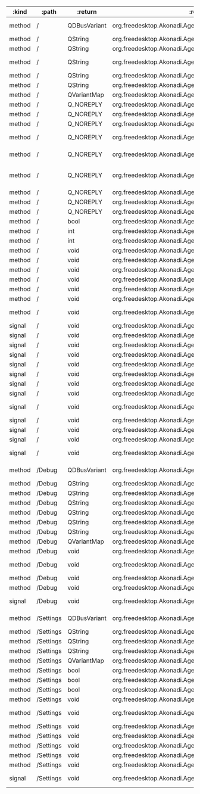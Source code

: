 :kind  | :path     | :return      | :root                                                    | :sig                                                                                                                                         
------ | --------- | ------------ | -------------------------------------------------------- | ---------------------------------------------------------------------------------------------------------------------------------------------
method | /         | QDBusVariant | org.freedesktop.Akonadi.Agent.akonadi_maildir_resource_2 | org.freedesktop.DBus.Properties.Get(QString interface_name, QString property_name)                                                           
method | /         | QString      | org.freedesktop.Akonadi.Agent.akonadi_maildir_resource_2 | org.freedesktop.Akonadi.Agent.Status.statusMessage()                                                                                         
method | /         | QString      | org.freedesktop.Akonadi.Agent.akonadi_maildir_resource_2 | org.freedesktop.Akonadi.Resource.name()                                                                                                      
method | /         | QString      | org.freedesktop.Akonadi.Agent.akonadi_maildir_resource_2 | org.freedesktop.Akonadi.Resource.requestItemDelivery({D-Bus type "ax"} uids, {D-Bus type "aay"} parts)                                       
method | /         | QString      | org.freedesktop.Akonadi.Agent.akonadi_maildir_resource_2 | org.freedesktop.DBus.Introspectable.Introspect()                                                                                             
method | /         | QString      | org.freedesktop.Akonadi.Agent.akonadi_maildir_resource_2 | org.freedesktop.DBus.Peer.GetMachineId()                                                                                                     
method | /         | QVariantMap  | org.freedesktop.Akonadi.Agent.akonadi_maildir_resource_2 | org.freedesktop.DBus.Properties.GetAll(QString interface_name)                                                                               
method | /         | Q_NOREPLY    | org.freedesktop.Akonadi.Agent.akonadi_maildir_resource_2 | void org.freedesktop.Akonadi.Agent.Control.configure(qlonglong windowId)                                                                     
method | /         | Q_NOREPLY    | org.freedesktop.Akonadi.Agent.akonadi_maildir_resource_2 | void org.freedesktop.Akonadi.Agent.Status.setOnline(bool state)                                                                              
method | /         | Q_NOREPLY    | org.freedesktop.Akonadi.Agent.akonadi_maildir_resource_2 | void org.freedesktop.Akonadi.Resource.synchronize()                                                                                          
method | /         | Q_NOREPLY    | org.freedesktop.Akonadi.Agent.akonadi_maildir_resource_2 | void org.freedesktop.Akonadi.Resource.synchronizeCollection(qlonglong collectionId)                                                          
method | /         | Q_NOREPLY    | org.freedesktop.Akonadi.Agent.akonadi_maildir_resource_2 | void org.freedesktop.Akonadi.Resource.synchronizeCollection(qlonglong collectionId, bool recursive)                                          
method | /         | Q_NOREPLY    | org.freedesktop.Akonadi.Agent.akonadi_maildir_resource_2 | void org.freedesktop.Akonadi.Resource.synchronizeCollectionAttributes(qlonglong collectionId)                                                
method | /         | Q_NOREPLY    | org.freedesktop.Akonadi.Agent.akonadi_maildir_resource_2 | void org.freedesktop.Akonadi.Resource.synchronizeCollectionTree()                                                                            
method | /         | Q_NOREPLY    | org.freedesktop.Akonadi.Agent.akonadi_maildir_resource_2 | void org.freedesktop.Akonadi.Resource.synchronizeRelations()                                                                                 
method | /         | Q_NOREPLY    | org.freedesktop.Akonadi.Agent.akonadi_maildir_resource_2 | void org.freedesktop.Akonadi.Resource.synchronizeTags()                                                                                      
method | /         | bool         | org.freedesktop.Akonadi.Agent.akonadi_maildir_resource_2 | org.freedesktop.Akonadi.Agent.Status.isOnline()                                                                                              
method | /         | int          | org.freedesktop.Akonadi.Agent.akonadi_maildir_resource_2 | org.freedesktop.Akonadi.Agent.Status.progress()                                                                                              
method | /         | int          | org.freedesktop.Akonadi.Agent.akonadi_maildir_resource_2 | org.freedesktop.Akonadi.Agent.Status.status()                                                                                                
method | /         | void         | org.freedesktop.Akonadi.Agent.akonadi_maildir_resource_2 | org.freedesktop.Akonadi.Agent.Control.abort()                                                                                                
method | /         | void         | org.freedesktop.Akonadi.Agent.akonadi_maildir_resource_2 | org.freedesktop.Akonadi.Agent.Control.cleanup()                                                                                              
method | /         | void         | org.freedesktop.Akonadi.Agent.akonadi_maildir_resource_2 | org.freedesktop.Akonadi.Agent.Control.quit()                                                                                                 
method | /         | void         | org.freedesktop.Akonadi.Agent.akonadi_maildir_resource_2 | org.freedesktop.Akonadi.Agent.Control.reconfigure()                                                                                          
method | /         | void         | org.freedesktop.Akonadi.Agent.akonadi_maildir_resource_2 | org.freedesktop.Akonadi.Resource.setName(QString name)                                                                                       
method | /         | void         | org.freedesktop.Akonadi.Agent.akonadi_maildir_resource_2 | org.freedesktop.DBus.Peer.Ping()                                                                                                             
method | /         | void         | org.freedesktop.Akonadi.Agent.akonadi_maildir_resource_2 | org.freedesktop.DBus.Properties.Set(QString interface_name, QString property_name, QDBusVariant value)                                       
signal | /         | void         | org.freedesktop.Akonadi.Agent.akonadi_maildir_resource_2 | org.freedesktop.Akonadi.Agent.Control.configurationDialogAccepted()                                                                          
signal | /         | void         | org.freedesktop.Akonadi.Agent.akonadi_maildir_resource_2 | org.freedesktop.Akonadi.Agent.Control.configurationDialogRejected()                                                                          
signal | /         | void         | org.freedesktop.Akonadi.Agent.akonadi_maildir_resource_2 | org.freedesktop.Akonadi.Agent.Status.advancedStatus(QVariantMap status)                                                                      
signal | /         | void         | org.freedesktop.Akonadi.Agent.akonadi_maildir_resource_2 | org.freedesktop.Akonadi.Agent.Status.error(QString message)                                                                                  
signal | /         | void         | org.freedesktop.Akonadi.Agent.akonadi_maildir_resource_2 | org.freedesktop.Akonadi.Agent.Status.onlineChanged(bool state)                                                                               
signal | /         | void         | org.freedesktop.Akonadi.Agent.akonadi_maildir_resource_2 | org.freedesktop.Akonadi.Agent.Status.percent(int percent)                                                                                    
signal | /         | void         | org.freedesktop.Akonadi.Agent.akonadi_maildir_resource_2 | org.freedesktop.Akonadi.Agent.Status.status(int status, QString message)                                                                     
signal | /         | void         | org.freedesktop.Akonadi.Agent.akonadi_maildir_resource_2 | org.freedesktop.Akonadi.Agent.Status.warning(QString message)                                                                                
signal | /         | void         | org.freedesktop.Akonadi.Agent.akonadi_maildir_resource_2 | org.freedesktop.Akonadi.Resource.attributesSynchronized(qlonglong collectionId)                                                              
signal | /         | void         | org.freedesktop.Akonadi.Agent.akonadi_maildir_resource_2 | org.freedesktop.Akonadi.Resource.collectionTreeSynchronized()                                                                                
signal | /         | void         | org.freedesktop.Akonadi.Agent.akonadi_maildir_resource_2 | org.freedesktop.Akonadi.Resource.nameChanged(QString name)                                                                                   
signal | /         | void         | org.freedesktop.Akonadi.Agent.akonadi_maildir_resource_2 | org.freedesktop.Akonadi.Resource.synchronized()                                                                                              
signal | /         | void         | org.freedesktop.Akonadi.Agent.akonadi_maildir_resource_2 | org.freedesktop.DBus.Properties.PropertiesChanged(QString interface_name, QVariantMap changed_properties, QStringList invalidated_properties)
method | /Debug    | QDBusVariant | org.freedesktop.Akonadi.Agent.akonadi_maildir_resource_2 | org.freedesktop.DBus.Properties.Get(QString interface_name, QString property_name)                                                           
method | /Debug    | QString      | org.freedesktop.Akonadi.Agent.akonadi_maildir_resource_2 | org.freedesktop.DBus.Introspectable.Introspect()                                                                                             
method | /Debug    | QString      | org.freedesktop.Akonadi.Agent.akonadi_maildir_resource_2 | org.freedesktop.DBus.Peer.GetMachineId()                                                                                                     
method | /Debug    | QString      | org.freedesktop.Akonadi.Agent.akonadi_maildir_resource_2 | org.kde.dfaure.dumpMemoryInfoToString()                                                                                                      
method | /Debug    | QString      | org.freedesktop.Akonadi.Agent.akonadi_maildir_resource_2 | org.kde.dfaure.dumpMemoryInfoToString()                                                                                                      
method | /Debug    | QString      | org.freedesktop.Akonadi.Agent.akonadi_maildir_resource_2 | org.kde.dfaure.dumpNotificationListToString()                                                                                                
method | /Debug    | QString      | org.freedesktop.Akonadi.Agent.akonadi_maildir_resource_2 | org.kde.dfaure.dumpNotificationListToString()                                                                                                
method | /Debug    | QVariantMap  | org.freedesktop.Akonadi.Agent.akonadi_maildir_resource_2 | org.freedesktop.DBus.Properties.GetAll(QString interface_name)                                                                               
method | /Debug    | void         | org.freedesktop.Akonadi.Agent.akonadi_maildir_resource_2 | org.freedesktop.DBus.Peer.Ping()                                                                                                             
method | /Debug    | void         | org.freedesktop.Akonadi.Agent.akonadi_maildir_resource_2 | org.freedesktop.DBus.Properties.Set(QString interface_name, QString property_name, QDBusVariant value)                                       
method | /Debug    | void         | org.freedesktop.Akonadi.Agent.akonadi_maildir_resource_2 | org.kde.dfaure.dumpMemoryInfo()                                                                                                              
method | /Debug    | void         | org.freedesktop.Akonadi.Agent.akonadi_maildir_resource_2 | org.kde.dfaure.dumpMemoryInfo()                                                                                                              
signal | /Debug    | void         | org.freedesktop.Akonadi.Agent.akonadi_maildir_resource_2 | org.freedesktop.DBus.Properties.PropertiesChanged(QString interface_name, QVariantMap changed_properties, QStringList invalidated_properties)
method | /Settings | QDBusVariant | org.freedesktop.Akonadi.Agent.akonadi_maildir_resource_2 | org.freedesktop.DBus.Properties.Get(QString interface_name, QString property_name)                                                           
method | /Settings | QString      | org.freedesktop.Akonadi.Agent.akonadi_maildir_resource_2 | org.freedesktop.DBus.Introspectable.Introspect()                                                                                             
method | /Settings | QString      | org.freedesktop.Akonadi.Agent.akonadi_maildir_resource_2 | org.freedesktop.DBus.Peer.GetMachineId()                                                                                                     
method | /Settings | QString      | org.freedesktop.Akonadi.Agent.akonadi_maildir_resource_2 | org.kde.Akonadi.Maildir.Settings.path()                                                                                                      
method | /Settings | QVariantMap  | org.freedesktop.Akonadi.Agent.akonadi_maildir_resource_2 | org.freedesktop.DBus.Properties.GetAll(QString interface_name)                                                                               
method | /Settings | bool         | org.freedesktop.Akonadi.Agent.akonadi_maildir_resource_2 | org.kde.Akonadi.Maildir.Settings.monitorFilesystem()                                                                                         
method | /Settings | bool         | org.freedesktop.Akonadi.Agent.akonadi_maildir_resource_2 | org.kde.Akonadi.Maildir.Settings.readOnly()                                                                                                  
method | /Settings | bool         | org.freedesktop.Akonadi.Agent.akonadi_maildir_resource_2 | org.kde.Akonadi.Maildir.Settings.topLevelIsContainer()                                                                                       
method | /Settings | void         | org.freedesktop.Akonadi.Agent.akonadi_maildir_resource_2 | org.freedesktop.DBus.Peer.Ping()                                                                                                             
method | /Settings | void         | org.freedesktop.Akonadi.Agent.akonadi_maildir_resource_2 | org.freedesktop.DBus.Properties.Set(QString interface_name, QString property_name, QDBusVariant value)                                       
method | /Settings | void         | org.freedesktop.Akonadi.Agent.akonadi_maildir_resource_2 | org.kde.Akonadi.Maildir.Settings.save()                                                                                                      
method | /Settings | void         | org.freedesktop.Akonadi.Agent.akonadi_maildir_resource_2 | org.kde.Akonadi.Maildir.Settings.setMonitorFilesystem(bool)                                                                                  
method | /Settings | void         | org.freedesktop.Akonadi.Agent.akonadi_maildir_resource_2 | org.kde.Akonadi.Maildir.Settings.setPath(QString)                                                                                            
method | /Settings | void         | org.freedesktop.Akonadi.Agent.akonadi_maildir_resource_2 | org.kde.Akonadi.Maildir.Settings.setReadOnly(bool)                                                                                           
method | /Settings | void         | org.freedesktop.Akonadi.Agent.akonadi_maildir_resource_2 | org.kde.Akonadi.Maildir.Settings.setTopLevelIsContainer(bool)                                                                                
signal | /Settings | void         | org.freedesktop.Akonadi.Agent.akonadi_maildir_resource_2 | org.freedesktop.DBus.Properties.PropertiesChanged(QString interface_name, QVariantMap changed_properties, QStringList invalidated_properties)

